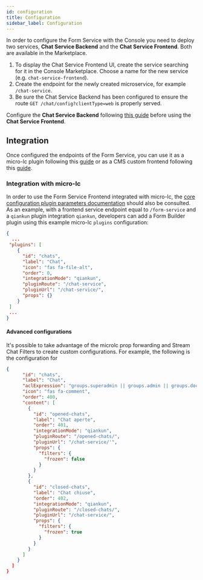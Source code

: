 ```yaml
---
id: configuration
title: Configuration
sidebar_label: Configuration
---
```


<!--
WARNING: this file was automatically generated by Mia-Platform Doc Aggregator.
DO NOT MODIFY IT BY HAND.
Instead, modify the source file and run the aggregator to regenerate this file.
-->

In order to configure the Form Service with the Console you need to deploy two services, **Chat Service Backend** and the **Chat Service Frontend**. Both are available in the Marketplace.

1. To display the Chat Service Frontend UI, create the service searching for it in the Console Marketplace. Choose a name for the new service (e.g. `chat-service-frontend`).
2. Create the endpoint for the newly created microservice, for example `/chat-service`.
3. Be sure the Chat Service Backend has been configured to ensure the route `GET /chat/config?clientType=web` is properly served.

Configure the **Chat Service Backend** following [this guide](https://git.tools.mia-platform.eu/mia-care/platform/plugins/chat-service-backend/-/blob/master/docs/20_configuration.md) before using the **Chat Service Frontend**.

## Integration
Once configured the endpoints of the Form Service, you can use it as a micro-lc plugin following this [guide](https://microlc.io/documentation/docs/micro-lc/plugin_configuration) or as a CMS custom frontend following this [guide](/microfrontend-composer/previous-tools/cms/custom-frontends-integration-CMS.md).

### Integration with micro-lc

In order to use the Form Service Frontend integrated with micro-lc, the [core configuration plugin parameters documentation](https://microlc.io/documentation/docs/micro-lc/core_configuration#plugin-parameters) should also be consulted. As an example, with a frontend service endpoint equal to `/form-service` and a `qiankun` plugin integration `qiankun`, developers can add a Form Builder plugin using this example micro-lc `plugins` configuration:

```json
{
  ...
 "plugins": [
    {
      "id": "chats",
      "label": "Chat",
      "icon": "fas fa-file-alt",
      "order": 0,
      "integrationMode": "qiankun",
      "pluginRoute": "/chat-service",
      "pluginUrl": "/chat-service/",
      "props": {}
    }
 ]
 ...
}
```

#### Advanced configurations

It's possible to take advantage of the microlc prop forwarding and Stream Chat Filters to create custom configurations.
For example, the following is the configuration for 

```json
{
      "id": "chats",
      "label": "Chat",
      "aclExpression": "groups.superadmin || groups.admin || groups.doctor",
      "icon": "fas fa-comment",
      "order": 400,
      "content": [
        {
          "id": "opened-chats",
          "label": "Chat aperte",
          "order": 401,
          "integrationMode": "qiankun",
          "pluginRoute": "/opened-chats/",
          "pluginUrl": "/chat-service/'",
          "props": {
            "filters": {
              "frozen": false
            }
          }
        },
        {
          "id": "closed-chats",
          "label": "Chat chiuse",
          "order": 402,
          "integrationMode": "qiankun",
          "pluginRoute": "/closed-chats/",
          "pluginUrl": "/chat-service/",
          "props": {
            "filters": {
              "frozen": true
            }
          }
        }
      ]
    }
  ]
}
```
